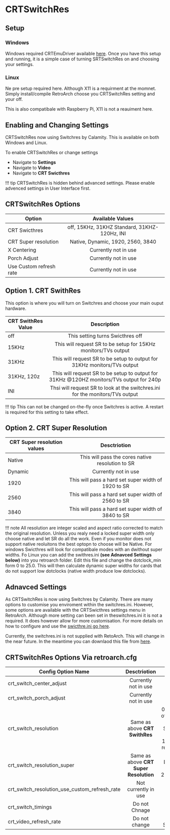 # CRTSwitchRes

## Setup

### Windows 

Windows required CRTEmuDriver available [here](https://geedorah.com/eiusdemmodi/forum/viewtopic.php?id=295). Once you have this setup and running, it is a simple case of turning SRTSwitchRes on and choosing your settings.

### Linux

Ne pre setup required here. Although X11 is a requirment at the momnet. Simply install/compile RetroArch choose you CRTSwitchRes setting and your off.

This is also compatibale with Raspberry Pi, X11 is not a reauiment here.

## Enabling and Changing Settings

CRTSwitchRes now using Switchres by Calamity. This is available on both Windows and Linux.

To enable CRTSwitchRes or change settings
- Navigate to **Settings**
- Navigate to **Video**
- Navigate to **CRT Swicthres**

!!! tip
    CRTSwitchRes is hidden behind advanced settings. Please enable advenced settings in User Interface first.

## CRTSwitchRes Options

| Option                  | Available Values                                |
| ----------------------- |:-----------------------------------------------:|
| CRT Swicthres           | off, 15KHz, 31KHZ Standard, 31KHZ- 120Hz, INI   |
| CRT Super resolution    | Native, Dynamic, 1920, 2560, 3840               |
| X Centering             | Currently not in use                            |
| Porch Adjust            | Currently not in use                            |
| Use Custom refresh rate | Currently not in use                            |

## Option 1. CRT SwithRes

This option is where you will turn on Switchres and choose your main ouput hardware. 

| CRT SwithRes Value      | Description                                                                              |
| ----------------------- |:----------------------------------------------------------------------------------------:|
| off                     | This setting turns Swicthres off                                                         |
| 15KHz                   | This will request SR to be setup for 15KHz monitors/TVs output                           |
| 31KHz                   | This will request SR to be setup to output for 31KHz monitors/TVs output                 |
| 31KHz, 120z             | This will request SR to be setup to output for 31KHz @120HZ monitors/TVs output for 240p |
| INI                     | Thsi will request SR to look at the switchres.ini for the monitors/TVs output            |

!!! tip
    This can not be changed on-the-fly once Switchres is active. A restart is required for this setting to take effect.

## Option 2. CRT Super Resolution

| CRT Super resolution values | Desctriotion                                           |
| --------------------------- |:------------------------------------------------------:|
| Native                      | This will pass the cores native resolution to SR       |
| Dynamic                     | Currently not in use                                   |
| 1920                        | This will pass a hard set super width of 1920 to SR    |
| 2560                        | This will pass a hard set super width of 2560 to SR    |
| 3840                        | This will pass a hard set super width of 3840 to SR    |

!!! note
    All resolution are integer scaled and aspect ratio corrected to match the original resolution. Unless you realy need a locked super width only choose native and let SR do all the work. Even if you monitor does not support native reoluitons the best optopn to choose will be Native. For windows Swicthres will look for compatibale modes with an dwithout super widths. Fo Linux you can add the swithres.ini **(see Adnavced Settings below)** into you retroarch folder. Edit this file and change the dotclock_min form 0 to 25.0. This will then calculate dynamic super widths for cards that do not support low dotclocks (native width produce low dotclocks).

## Adnavced Settings

As CRTSwitchRes is now using Switchres by Calamity. There are many options to customise you enviroment within the switchres.ini. However, some options are available with the CRTSwicthres settings menu in RetroArch. Although more setting can been set in theswitchres.ini it is not a required. It does however allow for more customisation. For more details on how to configure and use the [swicthre.ini go here](https://gitlab.com/groovyarcade/support/-/wikis/3-Post-Installation-and-Maintenance/3.9-Configure-System-Wide-Switchres).

Currently, the switchres.ini is not supplied with RetoArch. This will change in the near future. In the meantime you can downlaod this file from [here](https://raw.githubusercontent.com/antonioginer/switchres/master/switchres.ini).

## CRTSwitchRes Options Via retroarch.cfg

| Config Option Name                              | Desctriotion                                           | Values                           | 
| ----------------------------------------------- |:------------------------------------------------------:|:--------------------------------:|
| crt_switch_center_adjust                        | Currently not in use                                   |                                  |
| crt_switch_porch_adjust                         | Currently not in use                                   |                                  |
| crt_switch_resolution                           | Same as above **CRT SwithRes**                         | 0,1,2,3,4 - off, 15KHz, 31KHZ Standard, 31KHZ- 120Hz, INI  respectivly |
| crt_switch_resolution_super                     | Same as above **CRT Super Resolution**                 | Native, Dynamic, 1920, 2560,3840 |
| crt_switch_resolution_use_custom_refresh_rate   | Not currently in use                                   | false                            |
| crt_switch_timings                              | Do not Chnage                                          |                                  |
| crt_video_refresh_rate                          | Do not change                                          | Set by Switchres                 |
